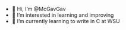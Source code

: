 - 👋 Hi, I’m @McGavGav
- 👀 I’m interested in learning and improving
- 🌱 I’m currently learning to write in C at WSU

<!---
McGavGav/McGavGav is a ✨ special ✨ repository because its `README.md` (this file) appears on your GitHub profile.
You can click the Preview link to take a look at your changes.
--->

